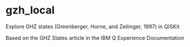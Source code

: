 # gzh_local
Explore GHZ states (Greenberger, Horne, and Zeilinger, 1997) in QISKit

Based on the GHZ States article in the IBM Q Experience Documentation
